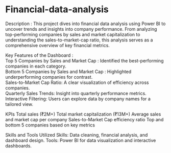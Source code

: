 # Financial-data-analysis

Description : 
This project dives into financial data analysis using Power BI to uncover trends and insights into company performance. 
From analyzing top-performing companies by sales and market capitalization to understanding the sales-to-market-cap ratio, 
this analysis serves as a comprehensive overview of key financial metrics.

Key Features of the Dashboard :   
Top 5 Companies by Sales and Market Cap : Identified the best-performing companies in each category.  
Bottom 5 Companies by Sales and Market Cap : Highlighted underperforming companies for contrast.   
Sales-to-Market Cap Ratio: A clear visualization of efficiency across companies.   
Quarterly Sales Trends: Insight into quarterly performance metrics.   
Interactive Filtering: Users can explore data by company names for a tailored view.


KPIs
Total sales (₹2M+)
Total market capitalization (₹13M+)
Average sales and market cap per company
Sales-to-Market Cap efficiency ratio
Top and bottom 5 companies based on key metrics


Skills and Tools Utilized
Skills: Data cleaning, financial analysis, and dashboard design.
Tools: Power BI for data visualization and interactive dashboards.
